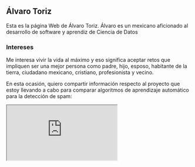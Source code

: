 ## Álvaro Toriz

Esta es la página Web de Álvaro Toriz. Álvaro es un mexicano aficionado al desarrollo de software y aprendiz de Ciencia de Datos

### Intereses

Me interesa vivir la vida al máximo y eso significa aceptar retos que impliquen ser una mejor persona como padre, hijo, esposo, habitante de la tierra, ciudadano mexicano, cristiano, profesionista y vecino.

En esta ocasión, quiero compartir información respecto al proyecto que estoy llevando a cabo para comparar algoritmos de aprendizaje automático para la detección de spam:

<iframe src="https://toriz.net/spam/" title="Detección de Spam mediante aprendizaje automático"></iframe>